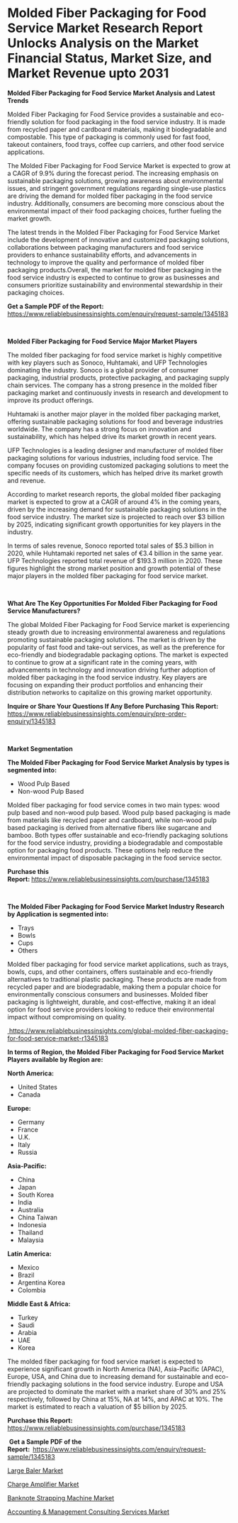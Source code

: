 <p><h1>Molded Fiber Packaging for Food Service Market Research Report Unlocks Analysis on the Market Financial Status, Market Size, and Market Revenue upto 2031</h1></p><p><strong>Molded Fiber Packaging for Food Service Market Analysis and Latest Trends</strong></p>
<p><p>Molded Fiber Packaging for Food Service provides a sustainable and eco-friendly solution for food packaging in the food service industry. It is made from recycled paper and cardboard materials, making it biodegradable and compostable. This type of packaging is commonly used for fast food, takeout containers, food trays, coffee cup carriers, and other food service applications.</p><p>The Molded Fiber Packaging for Food Service Market is expected to grow at a CAGR of 9.9% during the forecast period. The increasing emphasis on sustainable packaging solutions, growing awareness about environmental issues, and stringent government regulations regarding single-use plastics are driving the demand for molded fiber packaging in the food service industry. Additionally, consumers are becoming more conscious about the environmental impact of their food packaging choices, further fueling the market growth.</p><p>The latest trends in the Molded Fiber Packaging for Food Service Market include the development of innovative and customized packaging solutions, collaborations between packaging manufacturers and food service providers to enhance sustainability efforts, and advancements in technology to improve the quality and performance of molded fiber packaging products.Overall, the market for molded fiber packaging in the food service industry is expected to continue to grow as businesses and consumers prioritize sustainability and environmental stewardship in their packaging choices.</p></p>
<p><strong>Get a Sample PDF of the Report:&nbsp;</strong> <a href="https://www.reliablebusinessinsights.com/enquiry/request-sample/1345183">https://www.reliablebusinessinsights.com/enquiry/request-sample/1345183</a></p>
<p>&nbsp;</p>
<p><strong>Molded Fiber Packaging for Food Service Major Market Players</strong></p>
<p><p>The molded fiber packaging for food service market is highly competitive with key players such as Sonoco, Huhtamaki, and UFP Technologies dominating the industry. Sonoco is a global provider of consumer packaging, industrial products, protective packaging, and packaging supply chain services. The company has a strong presence in the molded fiber packaging market and continuously invests in research and development to improve its product offerings.</p><p>Huhtamaki is another major player in the molded fiber packaging market, offering sustainable packaging solutions for food and beverage industries worldwide. The company has a strong focus on innovation and sustainability, which has helped drive its market growth in recent years.</p><p>UFP Technologies is a leading designer and manufacturer of molded fiber packaging solutions for various industries, including food service. The company focuses on providing customized packaging solutions to meet the specific needs of its customers, which has helped drive its market growth and revenue.</p><p>According to market research reports, the global molded fiber packaging market is expected to grow at a CAGR of around 4% in the coming years, driven by the increasing demand for sustainable packaging solutions in the food service industry. The market size is projected to reach over $3 billion by 2025, indicating significant growth opportunities for key players in the industry.</p><p>In terms of sales revenue, Sonoco reported total sales of $5.3 billion in 2020, while Huhtamaki reported net sales of €3.4 billion in the same year. UFP Technologies reported total revenue of $193.3 million in 2020. These figures highlight the strong market position and growth potential of these major players in the molded fiber packaging for food service market.</p></p>
<p>&nbsp;</p>
<p><strong>What Are The Key Opportunities For Molded Fiber Packaging for Food Service Manufacturers?</strong></p>
<p><p>The global Molded Fiber Packaging for Food Service market is experiencing steady growth due to increasing environmental awareness and regulations promoting sustainable packaging solutions. The market is driven by the popularity of fast food and take-out services, as well as the preference for eco-friendly and biodegradable packaging options. The market is expected to continue to grow at a significant rate in the coming years, with advancements in technology and innovation driving further adoption of molded fiber packaging in the food service industry. Key players are focusing on expanding their product portfolios and enhancing their distribution networks to capitalize on this growing market opportunity.</p></p>
<p><strong>Inquire or Share Your Questions If Any Before Purchasing This Report:</strong> <a href="https://www.reliablebusinessinsights.com/enquiry/pre-order-enquiry/1345183">https://www.reliablebusinessinsights.com/enquiry/pre-order-enquiry/1345183</a></p>
<p>&nbsp;</p>
<p><strong>Market Segmentation</strong></p>
<p><strong>The Molded Fiber Packaging for Food Service Market Analysis by types is segmented into:</strong></p>
<p><ul><li>Wood Pulp Based</li><li>Non-wood Pulp Based</li></ul></p>
<p><p>Molded fiber packaging for food service comes in two main types: wood pulp based and non-wood pulp based. Wood pulp based packaging is made from materials like recycled paper and cardboard, while non-wood pulp based packaging is derived from alternative fibers like sugarcane and bamboo. Both types offer sustainable and eco-friendly packaging solutions for the food service industry, providing a biodegradable and compostable option for packaging food products. These options help reduce the environmental impact of disposable packaging in the food service sector.</p></p>
<p><strong>Purchase this Report:&nbsp;</strong><a href="https://www.reliablebusinessinsights.com/purchase/1345183">https://www.reliablebusinessinsights.com/purchase/1345183</a></p>
<p>&nbsp;</p>
<p><strong>The Molded Fiber Packaging for Food Service Market Industry Research by Application is segmented into:</strong></p>
<p><ul><li>Trays</li><li>Bowls</li><li>Cups</li><li>Others</li></ul></p>
<p><p>Molded fiber packaging for food service market applications, such as trays, bowls, cups, and other containers, offers sustainable and eco-friendly alternatives to traditional plastic packaging. These products are made from recycled paper and are biodegradable, making them a popular choice for environmentally conscious consumers and businesses. Molded fiber packaging is lightweight, durable, and cost-effective, making it an ideal option for food service providers looking to reduce their environmental impact without compromising on quality.</p></p>
<p><a href="https://www.reliablebusinessinsights.com/global-molded-fiber-packaging-for-food-service-market-r1345183">&nbsp;https://www.reliablebusinessinsights.com/global-molded-fiber-packaging-for-food-service-market-r1345183</a></p>
<p><strong>In terms of Region, the Molded Fiber Packaging for Food Service Market Players available by Region are:</strong></p>
<p>
    <p> <strong> North America: </strong>
        <ul>
            <li>United States</li>
            <li>Canada</li>
        </ul>
        </p> 
    <p> <strong> Europe: </strong>
        <ul>
            <li>Germany</li>
            <li>France</li>
            <li>U.K.</li>
            <li>Italy</li>
            <li>Russia</li>
        </ul>
        </p> 
    <p> <strong> Asia-Pacific: </strong>
        <ul>
            <li>China</li>
            <li>Japan</li>
            <li>South Korea</li>
            <li>India</li>
            <li>Australia</li>
            <li>China Taiwan</li>
            <li>Indonesia</li>
            <li>Thailand</li>
            <li>Malaysia</li>
        </ul>
        </p> 
    <p> <strong> Latin America: </strong>
        <ul>
            <li>Mexico</li>
            <li>Brazil</li>
            <li>Argentina Korea</li>
            <li>Colombia</li>
        </ul>
        </p> 
    <p> <strong> Middle East & Africa: </strong>
        <ul>
            <li>Turkey</li>
            <li>Saudi</li>
            <li>Arabia</li>
            <li>UAE</li>
            <li>Korea</li>
        </ul>
    </p>
    </p>
<p><p>The molded fiber packaging for food service market is expected to experience significant growth in North America (NA), Asia-Pacific (APAC), Europe, USA, and China due to increasing demand for sustainable and eco-friendly packaging solutions in the food service industry. Europe and USA are projected to dominate the market with a market share of 30% and 25% respectively, followed by China at 15%, NA at 14%, and APAC at 10%. The market is estimated to reach a valuation of $5 billion by 2025.</p></p>
<p><strong>Purchase this Report: </strong><a href="https://www.reliablebusinessinsights.com/purchase/1345183">https://www.reliablebusinessinsights.com/purchase/1345183</a></p>
<p>&nbsp;<strong>Get a Sample PDF of the Report:&nbsp;&nbsp;</strong><a href="https://www.reliablebusinessinsights.com/enquiry/request-sample/1345183">https://www.reliablebusinessinsights.com/enquiry/request-sample/1345183</a></p>
<p><strong></strong></p>
<p><p><a href="https://medium.com/@hernandezdorothy026/insights-into-the-large-baler-industry-market-financial-status-market-size-and-revenue-analysis-e0fd09d232ed">Large Baler Market</a></p><p><a href="https://medium.com/@kartik.reportprime/global-charge-amplifier-market-size-share-analysis-by-product-type-by-application-by-region-5966e9288801">Charge Amplifier Market</a></p><p><a href="https://medium.com/@eltaoberts/banknote-strapping-machine-market-size-share-analysis-growth-trends-forecast-2024-2031-c1a08c2a9984">Banknote Strapping Machine Market</a></p><p><a href="https://github.com/hannahforsyth9786/Market-Research-Report-List-1/blob/main/accounting-management-consulting-services-market.md">Accounting & Management Consulting Services Market</a></p></p>
